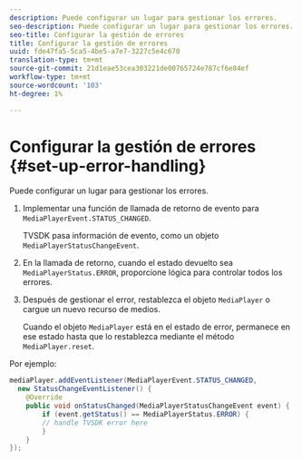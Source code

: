 ```yaml
---
description: Puede configurar un lugar para gestionar los errores.
seo-description: Puede configurar un lugar para gestionar los errores.
seo-title: Configurar la gestión de errores
title: Configurar la gestión de errores
uuid: fde47fa5-5ca5-4be5-a7e7-3227c5e4c670
translation-type: tm+mt
source-git-commit: 21d1eae53cea303221de00765724e787cf6e84ef
workflow-type: tm+mt
source-wordcount: '103'
ht-degree: 1%

---
```



# Configurar la gestión de errores {#set-up-error-handling}

Puede configurar un lugar para gestionar los errores.

1. Implementar una función de llamada de retorno de evento para `MediaPlayerEvent.STATUS_CHANGED`.

   TVSDK pasa información de evento, como un objeto `MediaPlayerStatusChangeEvent`.
1. En la llamada de retorno, cuando el estado devuelto sea `MediaPlayerStatus.ERROR`, proporcione lógica para controlar todos los errores.
1. Después de gestionar el error, restablezca el objeto `MediaPlayer` o cargue un nuevo recurso de medios.

   Cuando el objeto `MediaPlayer` está en el estado de error, permanece en ese estado hasta que lo restablezca mediante el método `MediaPlayer.reset`.

<!--<a id="example_E74BB605ED08450295B8902F1E4BB8F5"></a>-->

Por ejemplo:

```java
mediaPlayer.addEventListener(MediaPlayerEvent.STATUS_CHANGED,  
  new StatusChangeEventListener() { 
    @Override 
    public void onStatusChanged(MediaPlayerStatusChangeEvent event) { 
        if (event.getStatus() == MediaPlayerStatus.ERROR) { 
        // handle TVSDK error here 
        } 
    } 
});
```

